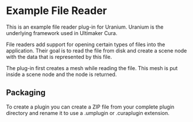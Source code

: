 Example File Reader
===================

This is an example file reader plug-in for Uranium. Uranium is the underlying framework used in Ultimaker Cura.

File readers add support for opening certain types of files into the application. Their goal is to read the file from disk and create a scene node with the data that is represented by this file.

The plug-in first creates a mesh while reading the file. This mesh is put inside a scene node and the node is returned.

Packaging
---------

To create a plugin you can create a ZIP file from your complete plugin directory and rename it to use a .umplugin or .curaplugin extension.
